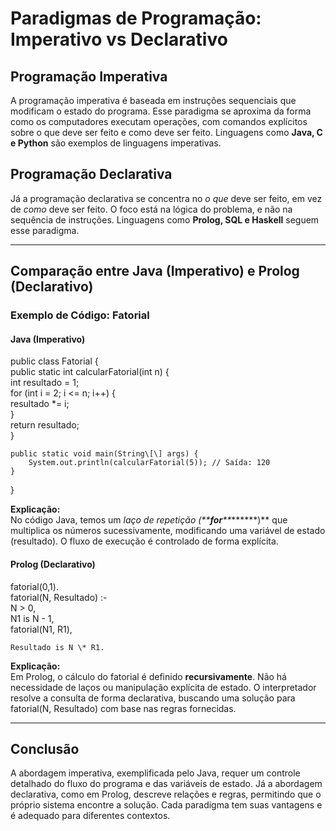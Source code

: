 # **Paradigmas de Programação: Imperativo vs Declarativo**

## **Programação Imperativa**

A programação imperativa é baseada em instruções sequenciais que modificam o estado do programa. Esse paradigma se aproxima da forma como os computadores executam operações, com comandos explícitos sobre o que deve ser feito e como deve ser feito. Linguagens como **Java, C e Python** são exemplos de linguagens imperativas.

## **Programação Declarativa**

Já a programação declarativa se concentra no *o que* deve ser feito, em vez de *como* deve ser feito. O foco está na lógica do problema, e não na sequência de instruções. Linguagens como **Prolog, SQL e Haskell** seguem esse paradigma.

---

## **Comparação entre Java (Imperativo) e Prolog (Declarativo)**

### **Exemplo de Código: Fatorial**

#### **Java (Imperativo)**

public class Fatorial {  
    public static int calcularFatorial(int n) {  
        int resultado \= 1;  
        for (int i \= 2; i \<= n; i++) {  
            resultado \*= i;  
        }  
        return resultado;  
    }

    public static void main(String\[\] args) {  
        System.out.println(calcularFatorial(5)); // Saída: 120  
    }

}

**Explicação:**  
No código Java, temos um **laço de repetição (\*\***for***\*\****\*\*\*\*)\*\* que multiplica os números sucessivamente, modificando uma variável de estado (resultado). O fluxo de execução é controlado de forma explícita.

#### **Prolog (Declarativo)**

fatorial(0,1).  
fatorial(N, Resultado) :-  
    N \> 0,  
    N1 is N \- 1,  
    fatorial(N1, R1),

    Resultado is N \* R1.

**Explicação:**  
Em Prolog, o cálculo do fatorial é definido **recursivamente**. Não há necessidade de laços ou manipulação explícita de estado. O interpretador resolve a consulta de forma declarativa, buscando uma solução para fatorial(N, Resultado) com base nas regras fornecidas.

---

## **Conclusão**

A abordagem imperativa, exemplificada pelo Java, requer um controle detalhado do fluxo do programa e das variáveis de estado. Já a abordagem declarativa, como em Prolog, descreve relações e regras, permitindo que o próprio sistema encontre a solução. Cada paradigma tem suas vantagens e é adequado para diferentes contextos.

